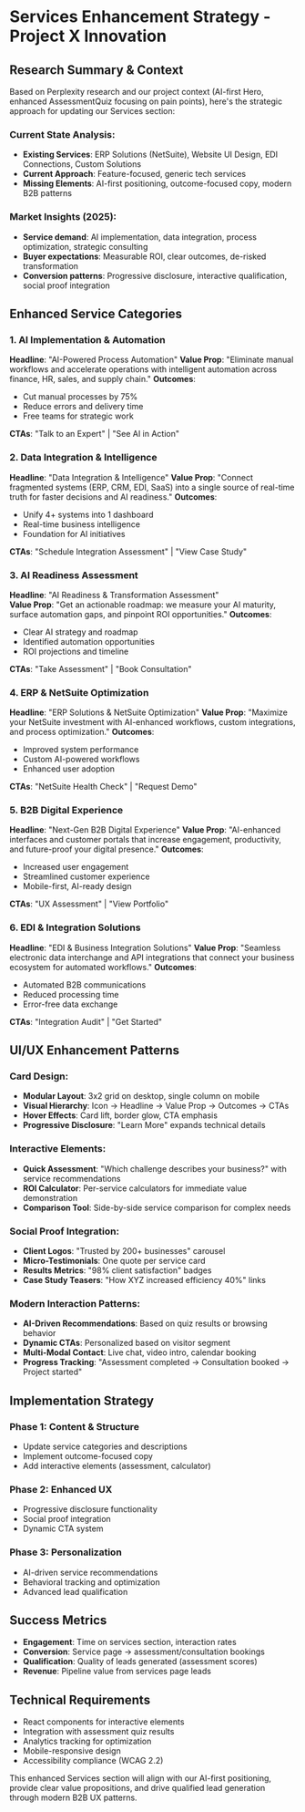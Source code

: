 # Services Enhancement Strategy - Project X Innovation

## Research Summary & Context

Based on Perplexity research and our project context (AI-first Hero, enhanced AssessmentQuiz focusing on pain points), here's the strategic approach for updating our Services section:

### Current State Analysis:
- **Existing Services**: ERP Solutions (NetSuite), Website UI Design, EDI Connections, Custom Solutions
- **Current Approach**: Feature-focused, generic tech services
- **Missing Elements**: AI-first positioning, outcome-focused copy, modern B2B patterns

### Market Insights (2025):
- **Service demand**: AI implementation, data integration, process optimization, strategic consulting
- **Buyer expectations**: Measurable ROI, clear outcomes, de-risked transformation
- **Conversion patterns**: Progressive disclosure, interactive qualification, social proof integration

## Enhanced Service Categories

### 1. AI Implementation & Automation
**Headline**: "AI-Powered Process Automation"
**Value Prop**: "Eliminate manual workflows and accelerate operations with intelligent automation across finance, HR, sales, and supply chain."
**Outcomes**: 
- Cut manual processes by 75%
- Reduce errors and delivery time
- Free teams for strategic work

**CTAs**: "Talk to an Expert" | "See AI in Action"

### 2. Data Integration & Intelligence  
**Headline**: "Data Integration & Intelligence"
**Value Prop**: "Connect fragmented systems (ERP, CRM, EDI, SaaS) into a single source of real-time truth for faster decisions and AI readiness."
**Outcomes**:
- Unify 4+ systems into 1 dashboard
- Real-time business intelligence
- Foundation for AI initiatives

**CTAs**: "Schedule Integration Assessment" | "View Case Study"

### 3. AI Readiness Assessment
**Headline**: "AI Readiness & Transformation Assessment"  
**Value Prop**: "Get an actionable roadmap: we measure your AI maturity, surface automation gaps, and pinpoint ROI opportunities."
**Outcomes**:
- Clear AI strategy and roadmap
- Identified automation opportunities
- ROI projections and timeline

**CTAs**: "Take Assessment" | "Book Consultation"

### 4. ERP & NetSuite Optimization
**Headline**: "ERP Solutions & NetSuite Optimization"
**Value Prop**: "Maximize your NetSuite investment with AI-enhanced workflows, custom integrations, and process optimization."
**Outcomes**:
- Improved system performance
- Custom AI-powered workflows
- Enhanced user adoption

**CTAs**: "NetSuite Health Check" | "Request Demo"

### 5. B2B Digital Experience
**Headline**: "Next-Gen B2B Digital Experience"
**Value Prop**: "AI-enhanced interfaces and customer portals that increase engagement, productivity, and future-proof your digital presence."
**Outcomes**:
- Increased user engagement
- Streamlined customer experience
- Mobile-first, AI-ready design

**CTAs**: "UX Assessment" | "View Portfolio"

### 6. EDI & Integration Solutions
**Headline**: "EDI & Business Integration Solutions"
**Value Prop**: "Seamless electronic data interchange and API integrations that connect your business ecosystem for automated workflows."
**Outcomes**:
- Automated B2B communications
- Reduced processing time
- Error-free data exchange

**CTAs**: "Integration Audit" | "Get Started"

## UI/UX Enhancement Patterns

### Card Design:
- **Modular Layout**: 3x2 grid on desktop, single column on mobile
- **Visual Hierarchy**: Icon → Headline → Value Prop → Outcomes → CTAs
- **Hover Effects**: Card lift, border glow, CTA emphasis
- **Progressive Disclosure**: "Learn More" expands technical details

### Interactive Elements:
- **Quick Assessment**: "Which challenge describes your business?" with service recommendations
- **ROI Calculator**: Per-service calculators for immediate value demonstration
- **Comparison Tool**: Side-by-side service comparison for complex needs

### Social Proof Integration:
- **Client Logos**: "Trusted by 200+ businesses" carousel
- **Micro-Testimonials**: One quote per service card
- **Results Metrics**: "98% client satisfaction" badges
- **Case Study Teasers**: "How XYZ increased efficiency 40%" links

### Modern Interaction Patterns:
- **AI-Driven Recommendations**: Based on quiz results or browsing behavior
- **Dynamic CTAs**: Personalized based on visitor segment
- **Multi-Modal Contact**: Live chat, video intro, calendar booking
- **Progress Tracking**: "Assessment completed → Consultation booked → Project started"

## Implementation Strategy

### Phase 1: Content & Structure
- Update service categories and descriptions
- Implement outcome-focused copy
- Add interactive elements (assessment, calculator)

### Phase 2: Enhanced UX
- Progressive disclosure functionality
- Social proof integration
- Dynamic CTA system

### Phase 3: Personalization
- AI-driven service recommendations
- Behavioral tracking and optimization
- Advanced lead qualification

## Success Metrics
- **Engagement**: Time on services section, interaction rates
- **Conversion**: Service page → assessment/consultation bookings
- **Qualification**: Quality of leads generated (assessment scores)
- **Revenue**: Pipeline value from services page leads

## Technical Requirements
- React components for interactive elements
- Integration with assessment quiz results
- Analytics tracking for optimization
- Mobile-responsive design
- Accessibility compliance (WCAG 2.2)

This enhanced Services section will align with our AI-first positioning, provide clear value propositions, and drive qualified lead generation through modern B2B UX patterns.


